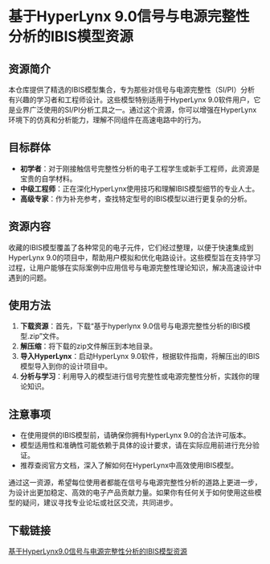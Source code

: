 # 基于HyperLynx 9.0信号与电源完整性分析的IBIS模型资源

## 资源简介

本仓库提供了精选的IBIS模型集合，专为那些对信号与电源完整性（SI/PI）分析有兴趣的学习者和工程师设计。这些模型特别适用于HyperLynx 9.0软件用户，它是业界广泛使用的SI/PI分析工具之一。通过这个资源，你可以增强在HyperLynx环境下的仿真和分析能力，理解不同组件在高速电路中的行为。

## 目标群体

- **初学者**：对于刚接触信号完整性分析的电子工程学生或新手工程师，此资源是宝贵的自学材料。
- **中级工程师**：正在深化HyperLynx使用技巧和理解IBIS模型细节的专业人士。
- **高级专家**：作为补充参考，查找特定型号的IBIS模型以进行更复杂的分析。

## 资源内容

收藏的IBIS模型覆盖了各种常见的电子元件，它们经过整理，以便于快速集成到HyperLynx 9.0的项目中，帮助用户模拟和优化电路设计。这些模型旨在支持学习过程，让用户能够在实际案例中应用信号与电源完整性理论知识，解决高速设计中遇到的问题。

## 使用方法

1. **下载资源**：首先，下载“基于hyperlynx 9.0信号与电源完整性分析的IBIS模型.zip”文件。
2. **解压缩**：将下载的zip文件解压到本地目录。
3. **导入HyperLynx**：启动HyperLynx 9.0软件，根据软件指南，将解压出的IBIS模型导入到你的设计项目中。
4. **分析与学习**：利用导入的模型进行信号完整性或电源完整性分析，实践你的理论知识。

## 注意事项

- 在使用提供的IBIS模型前，请确保你拥有HyperLynx 9.0的合法许可版本。
- 模型适用性和准确性可能依赖于具体的设计要求，请在实际应用前进行充分验证。
- 推荐查阅官方文档，深入了解如何在HyperLynx中高效使用IBIS模型。

通过这一资源，希望每位使用者都能在信号与电源完整性分析的道路上更进一步，为设计出更加稳定、高效的电子产品贡献力量。如果你有任何关于如何使用这些模型的疑问，建议寻找专业论坛或社区交流，共同进步。

## 下载链接

[基于HyperLynx9.0信号与电源完整性分析的IBIS模型资源](https://pan.quark.cn/s/d14d440de9c1)